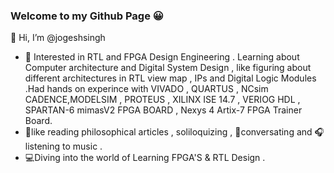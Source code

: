 ### Welcome to my Github Page 😀

👋 Hi, I’m @jogeshsingh
- 👀 Interested in RTL and FPGA Design Engineering . Learning about Computer architecture and Digital System Design , like figuring about different architectures 
in RTL view map , IPs and Digital Logic Modules .Had hands on experince with VIVADO , QUARTUS , NCsim CADENCE,MODELSIM , PROTEUS , XILINX ISE 14.7 , VERIOG HDL , SPARTAN-6 mimasV2 FPGA BOARD , Nexys 4 Artix-7 FPGA Trainer Board. 
-  📗like reading philosophical articles , soliloquizing , 🎤conversating and 🎧 listening to music . 
-  💻Diving into the world of Learning FPGA'S & RTL Design .
